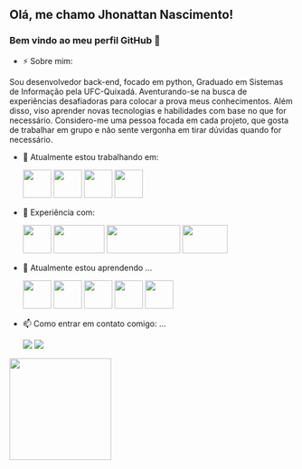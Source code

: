<link rel="stylesheet" href="https://cdn.jsdelivr.net/gh/devicons/devicon@v2.15.1/devicon.min.css">
          
## Olá, me chamo Jhonattan Nascimento! 
### Bem vindo ao meu perfil GitHub 👋
- ⚡ Sobre mim:

Sou desenvolvedor back-end, focado em python, Graduado em Sistemas de Informação pela UFC-Quixadá. Aventurando-se na busca de experiências desafiadoras para colocar a prova meus conhecimentos. Além disso, viso aprender novas tecnologias e habilidades com base no que for necessário. Considero-me uma pessoa focada em cada projeto, que gosta de trabalhar em grupo e não sente vergonha em tirar dúvidas quando for necessário.

- 🔭 Atualmente estou trabalhando em:
          
    <img height=50 width=50 src="https://cdn.jsdelivr.net/gh/devicons/devicon/icons/python/python-original-wordmark.svg" /> <img height=50 width=50 src="https://cdn.jsdelivr.net/gh/devicons/devicon/icons/fastapi/fastapi-original-wordmark.svg" /> <img height=50 width=50 src="https://cdn.jsdelivr.net/gh/devicons/devicon/icons/postgresql/postgresql-original-wordmark.svg" /> <img height=50 width=50 src="https://cdn.jsdelivr.net/gh/devicons/devicon/icons/docker/docker-original-wordmark.svg" />

- 💬 Experiência com:

     <img height=50 width=50 src="https://cdn.jsdelivr.net/gh/devicons/devicon/icons/python/python-original-wordmark.svg" /> <img height=50 width=90 src="https://images.g2crowd.com/uploads/product/image/social_landscape/social_landscape_4c90301bc925592ec131471cf70b793b/rasa.png" /> <img height=50 width=130 src="https://www.cryt.ie/wp-content/uploads/2020/03/scrapy.png" /> <img height=50 width=80 src="https://upload.wikimedia.org/wikipedia/commons/thumb/0/03/Apache_Jena_logo.svg/1200px-Apache_Jena_logo.svg.png" />
          
- 🌱 Atualmente estou aprendendo ...
          
     <img height=50 width=50  src="https://cdn.jsdelivr.net/gh/devicons/devicon/icons/fastapi/fastapi-original-wordmark.svg" />  <img height=50 width=50 src="https://cdn.jsdelivr.net/gh/devicons/devicon/icons/flask/flask-original-wordmark.svg" />  <img height=50 width=50 src="https://cdn.jsdelivr.net/gh/devicons/devicon/icons/javascript/javascript-original.svg" />  <img height=50 width=50 src="https://cdn.jsdelivr.net/gh/devicons/devicon/icons/nodejs/nodejs-original-wordmark.svg" />  <img height=50 width=50 src="https://cdn.jsdelivr.net/gh/devicons/devicon/icons/docker/docker-original-wordmark.svg" />

- 📫 Como entrar em contato comigo: ...
          <div>
          <a href = "jhonattan.nascimento.barbosa@gmail.com"><img src="https://img.shields.io/badge/Gmail-D14836?style=for-the-badge&logo=gmail&logoColor=white" target="_blank"></a>
          <a href="https://www.linkedin.com/in/jhonattan-nascimento-barbosa/" target="_blank"><img src="https://img.shields.io/badge/-LinkedIn-%230077B5?style=for-the-badge&logo=linkedin&logoColor=white" target="_blank"></a>   
          </div>

<div>
<a href="https://github.com/jhonattan31">
<img height="180em" src="https://github-readme-stats.vercel.app/api/top-langs/?username=jhonattan31&layout=compact&langs_count=7&theme=dracula"/>
</div>
